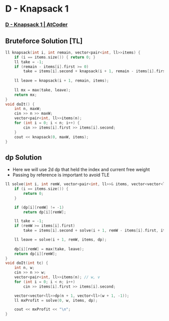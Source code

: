 # D - Knapsack 1
### [D - Knapsack 1 | AtCoder](https://atcoder.jp/contests/dp/tasks/dp_d)

## Bruteforce Solution [TL]
```cpp
ll knapsack(int i, int remain, vector<pair<int, ll>>items) {
    if (i == items.size()) { return 0; }
    ll take = -1;
    if (remain - items[i].first >= 0)
        take = items[i].second + knapsack(i + 1, remain - items[i].first, items);
 
    ll leave = knapsack(i + 1, remain, items);
 
    ll mx = max(take, leave);
    return mx;
}
void doIt() {
    int n, maxW;
    cin >> n >> maxW; 
    vector<pair<int, ll>>items(n);
    for (int i = 0; i < n; i++) {
        cin >> items[i].first >> items[i].second;
    }
    cout << knapsack(0, maxW, items);
}
```

## dp Solution 
- Here we will use 2d dp that held the index and current free weight
- Passing by reference is important to avoid TLE
```cpp
ll solve(int i, int remW, vector<pair<int, ll>>& items, vector<vector<ll>>&dp) {
    if (i == items.size()) {
        return 0;
    }

    if (dp[i][remW] != -1)
        return dp[i][remW];

    ll take = -1;
    if (remW >= items[i].first)
        take = items[i].second + solve(i + 1, remW - items[i].first, items, dp);

    ll leave = solve(i + 1, remW, items, dp);
    
    dp[i][remW] = max(take, leave);
    return dp[i][remW];
}
void doIt(int tc) {
    int n, w;
    cin >> n >> w;
    vector<pair<int, ll>>items(n); // w, v
    for (int i = 0; i < n; i++)
        cin >> items[i].first >> items[i].second;

    vector<vector<ll>>dp(n + 1, vector<ll>(w + 1, -1));
    ll mxProfit = solve(0, w, items, dp);

    cout << mxProfit << "\n";
}
```
